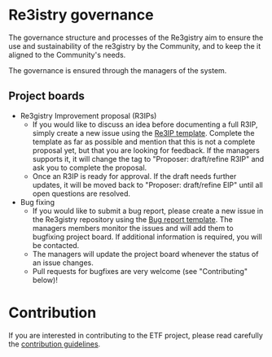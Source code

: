 # Re3istry governance

The governance structure and processes of the Re3gistry aim to ensure the use and sustainability of the re3gistry by the Community, and to keep the it aligned to the Community's needs.

The governance is ensured through the managers of the system.

## Project boards

* Re3gistry Improvement proposal (R3IPs)
    * If you would like to discuss an idea before documenting a full R3IP, simply create a new issue using the [Re3IP template](https://github.com/ec-jrc/re3gistry/issues/new?assignees=&labels=&template=re3gistry-improvement-proposal.md). Complete the template as far as possible and mention that this is not a complete proposal yet, but that you are looking for feedback. If the managers supports it, it will change the tag to "Proposer: draft/refine R3IP" and ask you to complete the proposal.
    * Once an R3IP is ready for approval. If the draft needs further updates, it will be moved back to "Proposer: draft/refine EIP" until all open questions are resolved.
* Bug fixing
    * If you would like to submit a bug report, please create a new issue in the Re3gistry repository using the [Bug report template](https://github.com/ec-jrc/re3gistry/issues/new?assignees=&labels=&template=re3gistry-problem.md). The managers members monitor the issues and will add them to bugfixing project board. If additional information is required, you will be contacted.
    * The managers will update the project board whenever the status of an issue changes.
    * Pull requests for bugfixes are very welcome (see "Contributing" below)!

# Contribution

If you are interested in contributing to the ETF project, please read carefully the [contribution guidelines]([https://github.com/ec-jrc/re3gistry/issues/new?assignees=&labels=&template=re3gistry-improvement-proposal.md](https://github.com/emanuelaepure10/database_manual/edit/main/contribution.md)).
